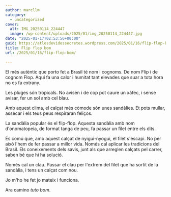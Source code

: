 ```yaml
---
author: marcllm
category:
  - uncategorized
cover:
  alt: IMG_20250114_224447
  image: /wp-content/uploads/2025/01/img_20250114_224447.jpg
date: "2025-01-17T02:53:56+00:00"
guid: https://atlesdevidessecretes.wordpress.com/2025/01/16/flip-flop-bom/
title: Flip flop bom
url: /2025/01/16/flip-flop-bom/

---
```

El més autèntic que porto fet a Brasil té nom i cognoms. De nom Flip i de cognom Flop. Aqui fa una calor i humitat tant elevades que suar a tota hora no es fa extrany.

Les pluges són tropicals. No avisen i de cop pot caure un xàfec, i sense avisar, fer un sol amb cel blau.

Amb aquest clima, el calçat més còmode són unes sandàlies. Et pots mullar, assecar i els teus peus respiraran feliços.

La sandàlia popular és el flip-flop. Aquesta sandàlia amb nom d'onomatopeia, de format tanga de peu, fa passar un filet entre els dits.

És comú que, amb aquest calçat de nyigui-nyogui, el filet s'escapi. No per això l'hem de fer passar a millor vida. Només cal aplicar les tradicions del Brasil. Els coneixements dels savis, junt als que arreglen calçats pel carrer, saben bé que hi ha solució.

Només cal un clau. Passar el clau per l'extrem del filet que ha sortit de la sandàlia, i tens un calçat com nou.

Jo m'ho he fet jo mateix i funciona.

Ara camino _tuto bom_.
